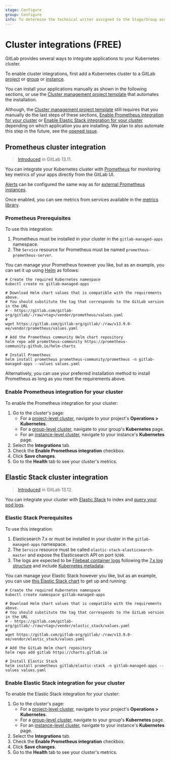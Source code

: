 ```yaml
---
stage: Configure
group: Configure
info: To determine the technical writer assigned to the Stage/Group associated with this page, see https://about.gitlab.com/handbook/engineering/ux/technical-writing/#assignments
---
```


# Cluster integrations **(FREE)**

GitLab provides several ways to integrate applications to your
Kubernetes cluster.

To enable cluster integrations, first add a Kubernetes cluster to a GitLab
[project](../project/clusters/add_remove_clusters.md) or
[group](../group/clusters/index.md#group-level-kubernetes-clusters) or
[instance](../instance/clusters/index.md).

You can install your applications manually as shown in the following sections, or use the
[Cluster management project template](management_project_template.md) that automates the
installation.

Although, the [Cluster management project template](management_project_template.md) still
requires that you manually do the last steps of these sections,
[Enable Prometheus integration for your cluster](#enable-prometheus-integration-for-your-cluster)
or [Enable Elastic Stack integration for your cluster](#enable-elastic-stack-integration-for-your-cluster)
depending on which application you are installing. We plan to also automate this step in the future,
see the [opened issue](https://gitlab.com/gitlab-org/gitlab/-/issues/326565).

## Prometheus cluster integration

> [Introduced](https://gitlab.com/gitlab-org/gitlab/-/merge_requests/55244) in GitLab 13.11.

You can integrate your Kubernetes cluster with
[Prometheus](https://prometheus.io/) for monitoring key metrics of your
apps directly from the GitLab UI.

[Alerts](../../operations/metrics/alerts.md) can be configured the same way as
for [external Prometheus instances](../../operations/metrics/alerts.md#external-prometheus-instances).

Once enabled, you can see metrics from services available in the
[metrics library](../project/integrations/prometheus_library/index.md).

### Prometheus Prerequisites

To use this integration:

1. Prometheus must be installed in your cluster in the `gitlab-managed-apps` namespace.
1. The `Service` resource for Prometheus must be named `prometheus-prometheus-server`.

You can manage your Prometheus however you like, but as an example, you can set
it up using [Helm](https://helm.sh/) as follows:

```shell
# Create the required Kubernetes namespace
kubectl create ns gitlab-managed-apps

# Download Helm chart values that is compatible with the requirements above.
# You should substitute the tag that corresponds to the GitLab version in the URL
# - https://gitlab.com/gitlab-org/gitlab/-/raw/<tag>/vendor/prometheus/values.yaml
#
wget https://gitlab.com/gitlab-org/gitlab/-/raw/v13.9.0-ee/vendor/prometheus/values.yaml

# Add the Prometheus community Helm chart repository
helm repo add prometheus-community https://prometheus-community.github.io/helm-charts

# Install Prometheus
helm install prometheus prometheus-community/prometheus -n gitlab-managed-apps --values values.yaml
```

Alternatively, you can use your preferred installation method to install
Prometheus as long as you meet the requirements above.

### Enable Prometheus integration for your cluster

To enable the Prometheus integration for your cluster:

1. Go to the cluster's page:
      - For a [project-level cluster](../project/clusters/index.md), navigate to your project's
      **Operations > Kubernetes**.
      - For a [group-level cluster](../group/clusters/index.md), navigate to your group's
      **Kubernetes** page.
      - For an [instance-level cluster](../instance/clusters/index.md), navigate to your instance's
      **Kubernetes** page.
1. Select the **Integrations** tab.
1. Check the **Enable Prometheus integration** checkbox.
1. Click **Save changes**.
1. Go to the **Health** tab to see your cluster's metrics.

## Elastic Stack cluster integration

> [Introduced](https://gitlab.com/gitlab-org/gitlab/-/merge_requests/61077) in GitLab 13.12.

You can integrate your cluster with [Elastic
Stack](https://www.elastic.co/elastic-stack) to index and [query your pod
logs](../project/clusters/kubernetes_pod_logs.md).

### Elastic Stack Prerequisites

To use this integration:

1. Elasticsearch 7.x or must be installed in your cluster in the
   `gitlab-managed-apps` namespace.
1. The `Service` resource must be called `elastic-stack-elasticsearch-master`
   and expose the Elasticsearch API on port `9200`.
1. The logs are expected to be [Filebeat container logs](https://www.elastic.co/guide/en/beats/filebeat/7.x/filebeat-input-container.html)
   following the [7.x log structure](https://www.elastic.co/guide/en/beats/filebeat/7.x/exported-fields-log.html)
   and include [Kubernetes metadata](https://www.elastic.co/guide/en/beats/filebeat/7.x/add-kubernetes-metadata.html).

You can manage your Elastic Stack however you like, but as an example, you can
use [this Elastic Stack chart](https://gitlab.com/gitlab-org/charts/elastic-stack) to get up and
running:

```shell
# Create the required Kubernetes namespace
kubectl create namespace gitlab-managed-apps

# Download Helm chart values that is compatible with the requirements above.
# You should substitute the tag that corresponds to the GitLab version in the URL
# - https://gitlab.com/gitlab-org/gitlab/-/raw/<tag>/vendor/elastic_stack/values.yaml
#
wget https://gitlab.com/gitlab-org/gitlab/-/raw/v13.9.0-ee/vendor/elastic_stack/values.yaml

# Add the GitLab Helm chart repository
helm repo add gitlab https://charts.gitlab.io

# Install Elastic Stack
helm install prometheus gitlab/elastic-stack -n gitlab-managed-apps --values values.yaml
```

### Enable Elastic Stack integration for your cluster

To enable the Elastic Stack integration for your cluster:

1. Go to the cluster's page:
      - For a [project-level cluster](../project/clusters/index.md), navigate to your project's
      **Operations > Kubernetes**.
      - For a [group-level cluster](../group/clusters/index.md), navigate to your group's
      **Kubernetes** page.
      - For an [instance-level cluster](../instance/clusters/index.md), navigate to your instance's
      **Kubernetes** page.
1. Select the **Integrations** tab.
1. Check the **Enable Prometheus integration** checkbox.
1. Click **Save changes**.
1. Go to the **Health** tab to see your cluster's metrics.
